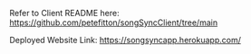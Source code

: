 Refer to Client README here: https://github.com/petefitton/songSyncClient/tree/main

Deployed Website Link: https://songsyncapp.herokuapp.com/